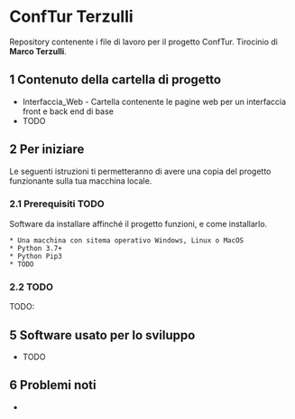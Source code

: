 # ConfTur Terzulli
Repository contenente i file di lavoro per il progetto ConfTur. Tirocinio di **Marco Terzulli**.

## 1 Contenuto della cartella di progetto
 * Interfaccia_Web - Cartella contenente le pagine web per un interfaccia front e back end di base
 * TODO
 
 
## 2 Per iniziare

Le seguenti istruzioni ti permetteranno di avere una copia del progetto funzionante sulla tua macchina locale.

### 2.1 Prerequisiti TODO

Software da installare affinché il progetto funzioni, e come installarlo.

```
* Una macchina con sitema operativo Windows, Linux o MacOS
* Python 3.7+
* Python Pip3
* TODO
```

### 2.2 TODO

TODO: <br />



## 5 Software usato per lo sviluppo
* TODO

## 6 Problemi noti

* 
